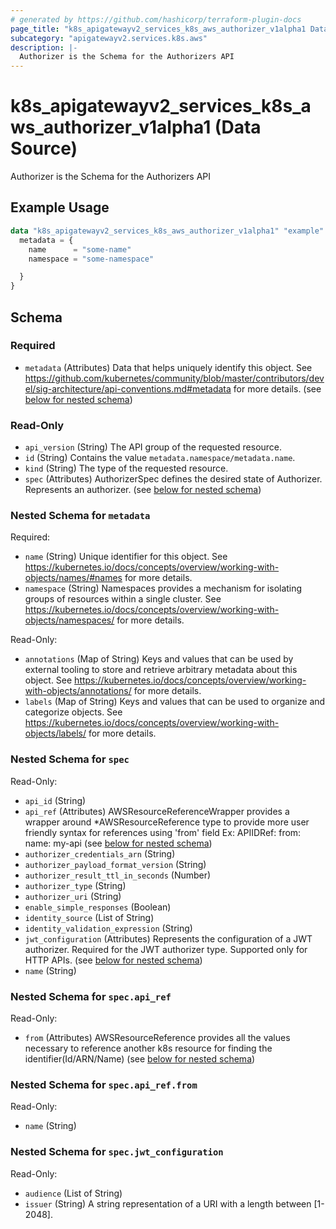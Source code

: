 ```yaml
---
# generated by https://github.com/hashicorp/terraform-plugin-docs
page_title: "k8s_apigatewayv2_services_k8s_aws_authorizer_v1alpha1 Data Source - terraform-provider-k8s"
subcategory: "apigatewayv2.services.k8s.aws"
description: |-
  Authorizer is the Schema for the Authorizers API
---
```


# k8s_apigatewayv2_services_k8s_aws_authorizer_v1alpha1 (Data Source)

Authorizer is the Schema for the Authorizers API

## Example Usage

```terraform
data "k8s_apigatewayv2_services_k8s_aws_authorizer_v1alpha1" "example" {
  metadata = {
    name      = "some-name"
    namespace = "some-namespace"

  }
}
```

<!-- schema generated by tfplugindocs -->
## Schema

### Required

- `metadata` (Attributes) Data that helps uniquely identify this object. See https://github.com/kubernetes/community/blob/master/contributors/devel/sig-architecture/api-conventions.md#metadata for more details. (see [below for nested schema](#nestedatt--metadata))

### Read-Only

- `api_version` (String) The API group of the requested resource.
- `id` (String) Contains the value `metadata.namespace/metadata.name`.
- `kind` (String) The type of the requested resource.
- `spec` (Attributes) AuthorizerSpec defines the desired state of Authorizer.  Represents an authorizer. (see [below for nested schema](#nestedatt--spec))

<a id="nestedatt--metadata"></a>
### Nested Schema for `metadata`

Required:

- `name` (String) Unique identifier for this object. See https://kubernetes.io/docs/concepts/overview/working-with-objects/names/#names for more details.
- `namespace` (String) Namespaces provides a mechanism for isolating groups of resources within a single cluster. See https://kubernetes.io/docs/concepts/overview/working-with-objects/namespaces/ for more details.

Read-Only:

- `annotations` (Map of String) Keys and values that can be used by external tooling to store and retrieve arbitrary metadata about this object. See https://kubernetes.io/docs/concepts/overview/working-with-objects/annotations/ for more details.
- `labels` (Map of String) Keys and values that can be used to organize and categorize objects. See https://kubernetes.io/docs/concepts/overview/working-with-objects/labels/ for more details.


<a id="nestedatt--spec"></a>
### Nested Schema for `spec`

Read-Only:

- `api_id` (String)
- `api_ref` (Attributes) AWSResourceReferenceWrapper provides a wrapper around *AWSResourceReference type to provide more user friendly syntax for references using 'from' field Ex: APIIDRef:  from: name: my-api (see [below for nested schema](#nestedatt--spec--api_ref))
- `authorizer_credentials_arn` (String)
- `authorizer_payload_format_version` (String)
- `authorizer_result_ttl_in_seconds` (Number)
- `authorizer_type` (String)
- `authorizer_uri` (String)
- `enable_simple_responses` (Boolean)
- `identity_source` (List of String)
- `identity_validation_expression` (String)
- `jwt_configuration` (Attributes) Represents the configuration of a JWT authorizer. Required for the JWT authorizer type. Supported only for HTTP APIs. (see [below for nested schema](#nestedatt--spec--jwt_configuration))
- `name` (String)

<a id="nestedatt--spec--api_ref"></a>
### Nested Schema for `spec.api_ref`

Read-Only:

- `from` (Attributes) AWSResourceReference provides all the values necessary to reference another k8s resource for finding the identifier(Id/ARN/Name) (see [below for nested schema](#nestedatt--spec--api_ref--from))

<a id="nestedatt--spec--api_ref--from"></a>
### Nested Schema for `spec.api_ref.from`

Read-Only:

- `name` (String)



<a id="nestedatt--spec--jwt_configuration"></a>
### Nested Schema for `spec.jwt_configuration`

Read-Only:

- `audience` (List of String)
- `issuer` (String) A string representation of a URI with a length between [1-2048].
